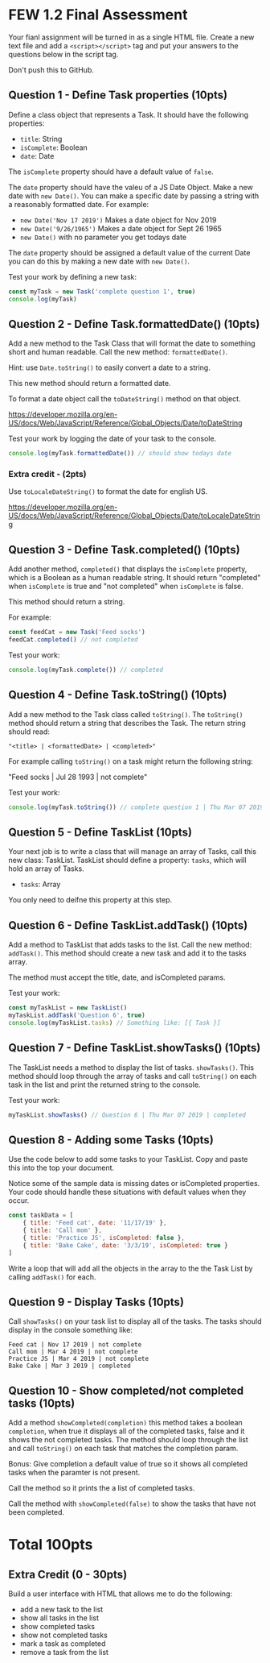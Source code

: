 # FEW 1.2 Final Assessment 

Your fianl assignment will be turned in as a single HTML file. Create a new text file and add a `<script></script>` tag and put your answers to the questions below in the script tag. 

Don't push this to GitHub. 

## Question 1 - Define Task properties (10pts)

Define a class object that represents a Task. It should have the following properties: 

- `title`: String
- `isComplete`: Boolean
- `date`: Date

The `isComplete` property should have a default value of `false`. 

The `date` property should have the valeu of a JS Date Object. Make a new date with `new Date()`. You can make a specific date by passing a string with a reasonably formatted date. For example: 

- `new Date('Nov 17 2019')` Makes a date object for Nov 2019
- `new Date('9/26/1965')` Makes a date object for Sept 26 1965 
- `new Date()` with no parameter you get todays date

The `date` property should be assigned a default value of the current Date you can do this by making a new date with `new Date()`.

Test your work by defining a new task: 

```JavaScript
const myTask = new Task('complete question 1', true)
console.log(myTask)
```

## Question 2 - Define Task.formattedDate() (10pts)

Add a new method to the Task Class that will format the date to something short and human readable. Call the new method: `formattedDate()`. 

Hint: use `Date.toString()` to easily convert a date to a string.

This new method should return a formatted date. 

To format a date object call the `toDateString()` method on that object. 

https://developer.mozilla.org/en-US/docs/Web/JavaScript/Reference/Global_Objects/Date/toDateString

Test your work by logging the date of your task to the console. 

```JavaScript
console.log(myTask.formattedDate()) // should show todays date
```

### Extra credit - (2pts)

Use `toLocaleDateString()` to format the date for english US. 

https://developer.mozilla.org/en-US/docs/Web/JavaScript/Reference/Global_Objects/Date/toLocaleDateString

## Question 3 - Define Task.completed() (10pts)

Add another method, `completed()` that displays the `isComplete` property, which is a Boolean as a human readable string. It should return "completed" when `isComplete` is true and "not completed" when `isComplete` is false. 

This method should return a string.

For example: 

```JavaScript
const feedCat = new Task('Feed socks')
feedCat.completed() // not completed
```

Test your work: 

```JavaScript
console.log(myTask.complete()) // completed
```

## Question 4 - Define Task.toString() (10pts)

Add a new method to the Task class called `toString()`. The `toString()` method should return a string that describes the Task. The return string should read: 

`"<title> | <formattedDate> | <completed>"`
	
For example calling `toString()` on a task might return the following string: 

"Feed socks | Jul 28 1993 | not complete"

Test your work: 

```JavaScript
console.log(myTask.toString()) // complete question 1 | Thu Mar 07 2019 | completed 
```

## Question 5 - Define TaskList (10pts)

Your next job is to write a class that will manage an array of Tasks, call this new class: TaskList. TaskList should define a property: `tasks`, which will hold an array of Tasks. 

- `tasks`: Array

You only need to deifne this property at this step. 

## Question 6 - Define TaskList.addTask() (10pts)

Add a method to TaskList that adds tasks to the list. Call the new method: `addTask()`. This method should create a new task and add it to the tasks array. 

The method must accept the title, date, and isCompleted params. 

Test your work: 

```JavaScript
const myTaskList = new TaskList()
myTaskList.addTask('Question 6', true)
console.log(myTaskList.tasks) // Something like: [{ Task }]
```

## Question 7 - Define TaskList.showTasks() (10pts)

The TaskList needs a method to display the list of tasks.  `showTasks()`. This method should loop through the array of tasks and call `toString()` on each task in the list and print the returned string to the console. 

Test your work:

```JavaScript
myTaskList.showTasks() // Question 6 | Thu Mar 07 2019 | completed 
```

## Question 8 - Adding some Tasks (10pts)

Use the code below to add some tasks to your TaskList. Copy and paste this into the top your document. 

Notice some of the sample data is missing dates or isCompleted properties. Your code should handle these situations with default values when they occur. 

```JavaScript
const taskData = [
	{ title: 'Feed cat', date: '11/17/19' },
	{ title: 'Call mom' },
	{ title: 'Practice JS', isCompleted: false },
	{ title: 'Bake Cake', date: '3/3/19', isCompleted: true }
]
```

Write a loop that will add all the objects in the array to the the Task List by calling `addTask()` for each. 

## Question 9 - Display Tasks (10pts)

Call `showTasks()` on your task list to display all of the tasks. The tasks should display in the console something like: 

```
Feed cat | Nov 17 2019 | not complete 
Call mom | Mar 4 2019 | not complete
Practice JS | Mar 4 2019 | not complete
Bake Cake | Mar 3 2019 | completed
```

## Question 10 - Show completed/not completed tasks (10pts)

Add a method `showCompleted(completion)` this method takes a boolean `completion`, when true it displays all of the completed tasks, false and it shows the not completed tasks. The method should loop through the list and call `toString()` on each task that matches the completion param. 

Bonus: Give completion a default value of true so it shows all completed tasks when the paramter is not present. 

Call the method so it prints the a list of completed tasks. 

Call the method with `showCompleted(false)` to show the tasks that have not been completed. 

# Total 100pts

## Extra Credit (0 - 30pts)

Build a user interface with HTML that allows me to do the following: 

- add a new task to the list
- show all tasks in the list
- show completed tasks
- show not completed tasks 
- mark a task as completed
- remove a task from the list